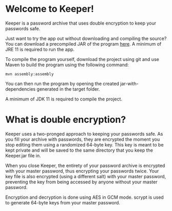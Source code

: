 # Welcome to Keeper!

Keeper is a password archive that uses double encryption to keep your passwords safe.

Just want to try the app out without downloading and compiling the source? You can download a precompiled JAR of the program [here](https://github.com/this-is-forever/Keeper/releases/tag/1.1). A minimum of JRE 11 is required to run the app.

To compile the program yourself, download the project using git and use Maven to build the program using the following command:

    mvn assembly:assembly
    
You can then run the program by opening the created jar-with-dependencies generated in the target folder.

A minimum of JDK 11 is required to compile the project.

# What is double encryption?

Keeper uses a two-pronged approach to keeping your passwords safe. As you fill your archive with passwords, they are encrypted the moment you stop editing them using a randomized 64-byte key. This key is meant to be kept private and will be saved to the same directory that you keep the Keeper.jar file in.

When you close Keeper, the entirety of your password archive is encrypted with your master password, thus encrypting your passwords twice. Your key file is also encrypted (using a different salt) with your master password, preventing the key from being accessed by anyone without your master password.

Encryption and decryption is done using AES in GCM mode. scrypt is used to generate 64-byte keys from your master password.
